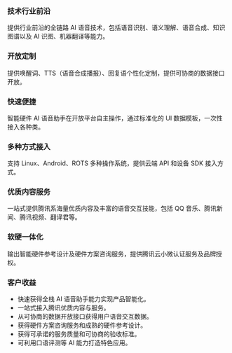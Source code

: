 ### 技术行业前沿
提供行业前沿的全链路 AI 语音技术，包括语音识别、语义理解、语音合成、知识图谱以及 AI 识图、机器翻译等能力。


### 开放定制
提供唤醒词、TTS（语音合成播报）、回复语个性化定制，提供可协商的数据接口开放。

### 快速便捷
智能硬件 AI 语音助手在开放平台自主操作，通过标准化的 UI 数据模板，一次性接入各种类。

### 多种方式接入
支持 Linux、Android、ROTS 多种操作系统，提供云端 API 和设备 SDK 接入方式。

### 优质内容服务
一站式提供腾讯系海量优质内容及丰富的语音交互技能，包括 QQ 音乐、腾讯新闻、腾讯视频、翻译君等。

### 软硬一体化
输出智能硬件参考设计及硬件方案咨询服务，提供腾讯云小微认证服务及品牌授权。  

### 客户收益
- 快速获得全栈 AI 语音助手能力实现产品智能化。
- 一站式接入腾讯优质内容与服务。
- 从可协商的数据开放接口获得用户语音交互数据。
- 获得硬件方案咨询服务和成熟的硬件参考设计。
- 获得可承诺的服务质量和可协商的验收标准。
- 可利用口语评测等 AI 能力打造特色应用。
